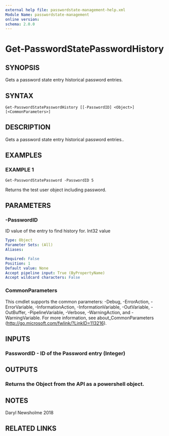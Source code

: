 ```yaml
---
external help file: passwordstate-management-help.xml
Module Name: passwordstate-management
online version:
schema: 2.0.0
---
```


# Get-PasswordStatePasswordHistory

## SYNOPSIS
Gets a password state entry historical password entries.

## SYNTAX

```
Get-PasswordStatePasswordHistory [[-PasswordID] <Object>] [<CommonParameters>]
```

## DESCRIPTION
Gets a password state entry historical password entries..

## EXAMPLES

### EXAMPLE 1
```
Get-PasswordStatePassword -PasswordID 5
```

Returns the test user object including password.

## PARAMETERS

### -PasswordID
ID value of the entry to find history for.
Int32 value

```yaml
Type: Object
Parameter Sets: (All)
Aliases:

Required: False
Position: 1
Default value: None
Accept pipeline input: True (ByPropertyName)
Accept wildcard characters: False
```

### CommonParameters
This cmdlet supports the common parameters: -Debug, -ErrorAction, -ErrorVariable, -InformationAction, -InformationVariable, -OutVariable, -OutBuffer, -PipelineVariable, -Verbose, -WarningAction, and -WarningVariable.
For more information, see about_CommonParameters (http://go.microsoft.com/fwlink/?LinkID=113216).

## INPUTS

### PasswordID - ID of the Password entry (Integer)

## OUTPUTS

### Returns the Object from the API as a powershell object.

## NOTES
Daryl Newsholme 2018

## RELATED LINKS
